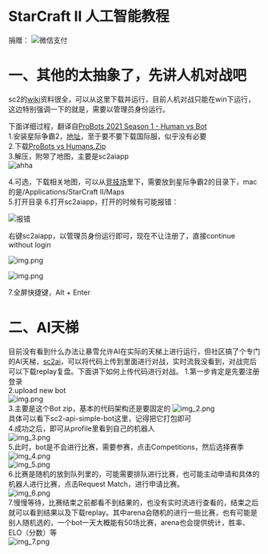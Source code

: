 # StarCraft Ⅱ 人工智能教程

捐赠：
![微信支付](.img/mm_facetoface_collect_qrcode_1638093578792.png)


# 一、其他的太抽象了，先讲人机对战吧
sc2的[wiki](https://sc2ai.net/wiki/human-vs-bot/)资料很全，可以从这里下载并运行，目前人机对战只能在win下运行，这边特别强调一下的就是，需要以管理员身份运行。

下面详细过程，翻译自[ProBots 2021 Season 1 - Human vs Bot](https://community.eschamp.com/t/probots-2021-season-1-human-vs-bot/256)  
1.安装星际争霸2，[地址](https://sc2.blizzard.cn/landing)，至于要不要下载国际服，似乎没有必要  
2.下载[ProBots vs Humans.Zip](https://www.dropbox.com/s/9ffo2zjxi61dk5a/ProBots%20vs%20Humans_2021_S1.zip?dl=0)  
3.解压，附带了地图，主要是sc2aiapp  
![ahha](.img/QQ截图20211128171102.png)  

4.可选，下载相关地图，可以从[竞技场](https://sc2ai.net/wiki/maps/)里下，需要放到星际争霸2的目录下，mac的是/Applications/StarCraft II/Maps  
5.打开目录 
6.打开sc2aiapp，打开的时候有可能报错：  

![报错](.img/QQ截图20211128171146.png)

右键sc2aiapp，以管理员身份运行即可，现在不让注册了，直接continue without login

![img.png](.img/img.png)  

![img.png](.img/img2.png)  

7.全屏快捷键，Alt + Enter

# 二、AI天梯
目前没有看到什么办法让暴雪允许AI在实际的天梯上进行运行，但社区搞了个专门的AI天梯，[sc2ai](https://sc2ai.net/)，可以将代码上传到里面进行对战，实时流我没看到，对战完后可以下载replay复盘。下面讲下如何上传代码进行对战。
1.第一步肯定是先要注册登录  
2.upload new bot  
![img.png](.img/aaaaavjaojoehvao.png)  
3.主要是这个Bot zip，基本的代码架构还是要固定的 
![img_2.png](.img/img_2.png)  
具体可以看下sc2-api-simple-bot这里，记得把它打包即可    
4.成功之后，即可从profile里看到自己的机器人  
![img_3.png](.img/img_3.png)  
5.此时，bot是不会进行比赛，需要参赛，点击Competitions，然后选择赛季  
![img_4.png](.img/img_4.png)  
![img_5.png](.img/img_5.png)  
6.比赛是随机的放到队列里的，可能需要排队进行比赛，也可能主动申请和具体的机器人进行比赛，点击Request Match，进行申请比赛。  
![img_6.png](.img/img_6.png)  
7.慢慢等待，比赛结束之前都看不到结果的，也没有实时流进行查看的，结束之后就可以看到结果以及下载replay。其中arena会随机的进行一些比赛，也有可能是别人随机选的，一个bot一天大概能有50场比赛，arena也会提供统计，胜率、ELO（分数）等  
![img_7.png](.img/img_7.png)  


